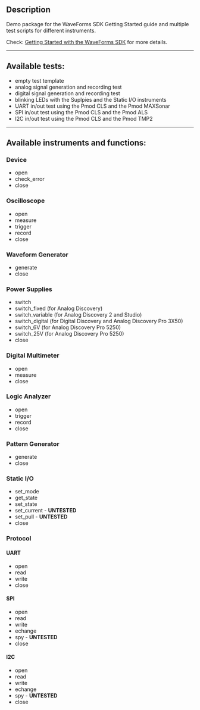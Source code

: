 ## Description
Demo package for the WaveForms SDK Getting Started guide and multiple test scripts for different instruments.

Check: [Getting Started with the WaveForms SDK](https://digilent.com/reference/test-and-measurement/guides/waveforms-sdk-getting-started) for more details.

***

## Available tests:
* empty test template
* analog signal generation and recording test
* digital signal generation and recording test
* blinking LEDs with the Suplpies and the Static I/O instruments
* UART in/out test using the Pmod CLS and the Pmod MAXSonar
* SPI in/out test using the Pmod CLS and the Pmod ALS
* I2C in/out test using the Pmod CLS and the Pmod TMP2

***

## Available instruments and functions:
### Device
* open
* check_error
* close

### Oscilloscope
* open
* measure
* trigger
* record
* close

### Waveform Generator
* generate
* close

### Power Supplies
* switch
* switch_fixed (for Analog Discovery)
* switch_variable (for Analog Discovery 2 and Studio)
* switch_digital (for Digital Discovery and Analog Discovery Pro 3X50)
* switch_6V (for Analog Discovery Pro 5250)
* switch_25V (for Analog Discovery Pro 5250)
* close

### Digital Multimeter
* open
* measure
* close

### Logic Analyzer
* open
* trigger
* record
* close

### Pattern Generator
* generate
* close

### Static I/O
* set_mode
* get_state
* set_state
* set_current - **UNTESTED**
* set_pull - **UNTESTED**
* close

### Protocol
#### UART
* open
* read
* write
* close

#### SPI
* open
* read
* write
* echange
* spy - **UNTESTED**
* close

#### I2C
* open
* read
* write
* echange
* spy - **UNTESTED**
* close
